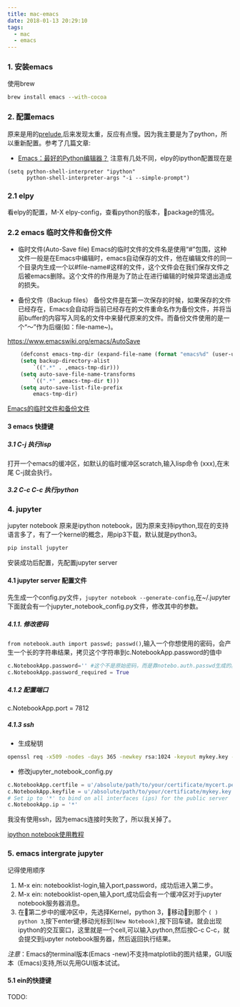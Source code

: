 ```yaml
---
title: mac-emacs
date: 2018-01-13 20:29:10
tags:
  - mac
  - emacs
---
```


### 1. 安装emacs
使用brew
``` bash
brew install emacs --with-cocoa
```

### 2. 配置emacs
原来是用的[prelude](https://github.com/bbatsov/prelude),后来发现太重，反应有点慢。因为我主要是为了python，所以重新配置。参考了几篇文章:
* [Emacs：最好的Python编辑器？](http://codingpy.com/article/emacs-the-best-python-editor/)
注意有几处不同，elpy的ipython配置现在是
``` elisp
(setq python-shell-interpreter "ipython"
      python-shell-interpreter-args "-i --simple-prompt")
```

<!-- more -->

### 2.1 elpy
看elpy的配置，M-X elpy-config，查看python的版本，package的情况。

### 2.2 emacs 临时文件和备份文件
* 临时文件(Auto-Save file)
Emacs的临时文件的文件名是使用“#”包围，这种文件一般是在Emacs中编辑时，emacs自动保存的文件，他在编辑文件的同一个目录内生成一个以#file-name#这样的文件，这个文件会在我们保存文件之后被emacs删除。这个文件的作用是为了防止在进行编辑的时候异常退出造成的损失。

* 备份文件（Backup files）
备份文件是在第一次保存的时候，如果保存的文件已经存在，Emacs会自动将当前已经存在的文件重命名作为备份文件，并将当前buffer的内容写入同名的文件中来替代原来的文件。而备份文件使用的是一个“～”作为后缀(如：file-name~)。

https://www.emacswiki.org/emacs/AutoSave
``` lisp
    (defconst emacs-tmp-dir (expand-file-name (format "emacs%d" (user-uid)) temporary-file-directory))
    (setq backup-directory-alist
        `((".*" . ,emacs-tmp-dir)))
    (setq auto-save-file-name-transforms
        `((".*" ,emacs-tmp-dir t)))
    (setq auto-save-list-file-prefix
        emacs-tmp-dir)
```

[Emacs的临时文件和备份文件](http://blog.useasp.net/archive/2014/07/18/emacs-temporary-files-and-backup-files-for-edited-file.aspx)

#### 3 emacs 快捷键

##### 3.1 C-j 执行lisp
打开一个emacs的缓冲区，如默认的临时缓冲区scratch,输入lisp命令 (xxx),在末尾 C-j就会执行。

##### 3.2 C-c C-c 执行python


### 4. jupyter
jupyter notebook 原来是ipython notebook，因为原来支持ipython,现在的支持语言多了，有了一个kernel的概念，用pip3下载，默认就是python3。

``` bash
pip install jupyter
```

安装成功后配置，先配置jupyter server

#### 4.1 jupyter server 配置文件

先生成一个config.py文件，`jupyter notebook --generate-config`,在~/.jupyter下面就会有一个jupyter_notebook_config.py文件，修改其中的参数。

##### 4.1.1. 修改密码 
`from notebook.auth import passwd; passwd()`,输入一个你想使用的密码，会产生一个长的字符串结果，拷贝这个字符串到c.NotebookApp.password的值中

``` python
c.NotebookApp.password='' #这个不是原始密码，而是靠notebo.auth.passwd生成的。
c.NotebookApp.password_required = True
```

##### 4.1.2 配置端口
c.NotebookApp.port = 7812

##### 4.1.3 ssh
* 生成秘钥
``` bash
openssl req -x509 -nodes -days 365 -newkey rsa:1024 -keyout mykey.key -out mycert.pem
``` 


* 修改jupyter_notebook_config.py
``` python
c.NotebookApp.certfile = u'/absolute/path/to/your/certificate/mycert.pem'
c.NotebookApp.keyfile = u'/absolute/path/to/your/certificate/mykey.key'
# Set ip to '*' to bind on all interfaces (ips) for the public server
c.NotebookApp.ip = '*'
```
我没有使用ssh，因为emacs连接时失败了，所以我关掉了。

[ipython notebook使用教程](http://blog.csdn.net/jerr__y/article/details/53248570)


### 5. emacs intergrate jupyter
记得使用顺序
1. M-x ein: notebooklist-login,输入port,password，成功后进入第二步。
2. M-x ein: notebooklist-open,输入port,成功后会有一个缓冲区对于jupyter notebook服务器消息。
3. 在第二步中的缓冲区中，先选择Kernel，python 3，移动到那个 `( ) python 3`,按下enter键;移动光标到`[New Notebook]`,按下回车键。就会出现ipython的交互窗口，这里就是一个cell,可以输入python,然后按C-c C-c，就会提交到jupyter notebook服务器，然后返回执行结果。

*注意*：Emacs的terminal版本(Emacs -new)不支持matplotlib的图片结果，GUI版本（Emacs)支持,所以先用GUI版本试试。

#### 5.1 ein的快捷键
TODO:

